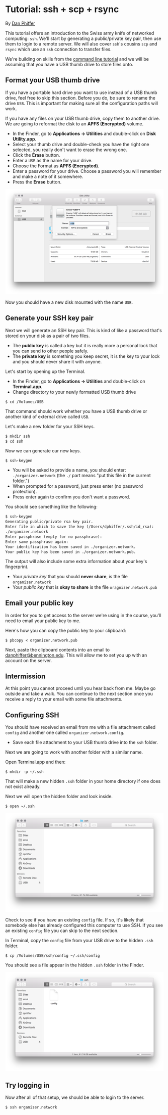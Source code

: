 # Tutorial: ssh + scp + rsync

By [Dan Phiffer](https://phiffer.org/)

This tutorial offers an introduction to the Swiss army knife of networked computing: `ssh`. We'll start by generating a public/private key pair, then use them to login to a remote server. We will also cover `ssh`'s cousins `scp` and `rsync` which use an `ssh` connection to transfer files.

We're building on skills from the [command line tutorial](01-command-line.md) and we will be assuming that you have a USB thumb drive to store files onto.

## Format your USB thumb drive

If you have a portable hard drive you want to use instead of a USB thumb drive, feel free to skip this section. Before you do, be sure to rename the drive `USB`. This is important for making sure all the configuration paths will work.

If you have any files on your USB thumb drive, copy them to another drive. We are going to reformat the disk to an __APFS (Encrypted)__ volume.

* In the Finder, go to __Applications → Utilities__ and double-click on __Disk Utility.app__.
* Select your thumb drive and double-check you have the right one selected, you really don't want to erase the wrong one.
* Click the __Erase__ button.
* Enter a `USB` as the name for your drive.
* Choose the Format as __APFS (Encrypted)__.
* Enter a password for your drive. Choose a password you will remember and make a note of it somewhere.
* Press the __Erase__ button.

![Format your USB thumb drive](img/02/02-0.png)

Now you should have a new disk mounted with the name `USB`.

## Generate your SSH key pair

Next we will generate an SSH key pair. This is kind of like a password that's stored on your disk as a pair of two files.

* The __public key__ is called a key but it is really more a personal lock that you can send to other people safely.
* The __private key__ is something you keep secret, it is the key to your lock and you should never share it with anyone.

Let's start by opening up the Terminal.

* In the Finder, go to __Applications → Utilities__ and double-click on __Terminal.app__.
* Change directory to your newly formatted USB thumb drive

```
$ cd /Volumes/USB
```

That command should work whether you have a USB thumb drive or another kind of external drive called `USB`.

Let's make a new folder for your SSH keys.

```
$ mkdir ssh
$ cd ssh
```

Now we can generate our new keys.

```
$ ssh-keygen
```

* You will be asked to provide a name, you should enter: `./organizer.network` (the `./` part means "put this file in the current folder.")
* When prompted for a password, just press enter (no password protection).
* Press enter again to confirm you don't want a password.

You should see something like the following:

```
$ ssh-keygen
Generating public/private rsa key pair.
Enter file in which to save the key (/Users/dphiffer/.ssh/id_rsa): ./organizer.network
Enter passphrase (empty for no passphrase):
Enter same passphrase again:
Your identification has been saved in ./organizer.network.
Your public key has been saved in ./organizer.network.pub.
```

The output will also include some extra information about your key's fingerprint.

* Your _private key_ that you should __never share__, is the file `organizer.network`
* Your _public key_ that is __okay to share__ is the file `oragnizer.network.pub`

## Email your public key

In order for you to get access to the server we're using in the course, you'll need to email your public key to me.

Here's how you can copy the public key to your clipboard:

```
$ pbcopy < organizer.network.pub
```

Next, paste the clipboard contents into an email to [danphiffer@bennington.edu](mailto:danphiffer@bennington.edu). This will allow me to set you up with an account on the server.

## Intermission

At this point you cannot proceed until you hear back from me. Maybe go outside and take a walk. You can continue to the next section once you receive a reply to your email with some file attachments.

## Configuring SSH

You should have received an email from me with a file attachment called `config` and another one called `organizer.network.config`.

* Save each file attachment to your USB thumb drive into the `ssh` folder.

Next we are going to work with another folder with a similar name.

Open Terminal.app and then:

```
$ mkdir -p ~/.ssh
```

That will make a new hidden `.ssh` folder in your home directory if one does not exist already.

Next we will open the hidden folder and look inside.

```
$ open ~/.ssh
```

![Empty .ssh folder](img/02/02-1.png)

Check to see if you have an existing `config` file. If so, it's likely that somebody else has already configured this computer to use SSH. If you see an existing `config` file you can skip to the next section.

In Terminal, copy the `config` file from your USB drive to the hidden `.ssh` folder.

```
$ cp /Volumes/USB/ssh/config ~/.ssh/config
```

You should see a file appear in the hidden `.ssh` folder in the Finder.

![.ssh folder with config file](img/02/02-2.png)

## Try logging in

Now after all of that setup, we should be able to login to the server.

```
$ ssh organizer.network
```
